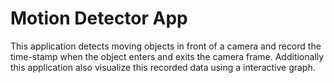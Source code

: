 # Motion Detector App
This application detects moving objects in front of a camera and record the time-stamp when the object enters and exits the camera frame.
Additionally this application also visualize this recorded data using a interactive graph.
